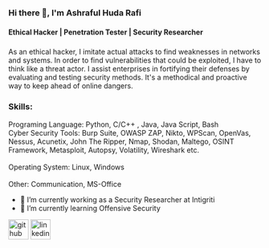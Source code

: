 ### Hi there 👋, I'm Ashraful Huda Rafi
#### Ethical Hacker | Penetration Tester | Security Researcher

###
As an ethical hacker, I imitate actual attacks to find weaknesses in networks and systems. In order to find vulnerabilities that could be exploited, I have to think like a threat actor. I assist enterprises in fortifying their defenses by evaluating and testing security methods. It's a methodical and proactive way to keep ahead of online dangers.

### Skills:<br>
Programing Language: Python, C/C++ , Java, Java Script, Bash <br>
Cyber Security Tools: Burp Suite, OWASP ZAP, Nikto, WPScan, OpenVas, Nessus, Acunetix, John The Ripper, Nmap, Shodan, Maltego, OSINT Framework, Metasploit, Autopsy, Volatility, Wireshark etc. <br>     
Operating System: Linux, Windows <br>     
Other: Communication, MS-Office <br>

- 🔭 I’m currently working as a Security Researcher at Intigriti
- 🌱 I’m currently learning Offensive Security 


[<img src='https://cdn.jsdelivr.net/npm/simple-icons@3.0.1/icons/github.svg' alt='github' height='40'>](https://github.com/Ashraful-Huda-Rafi)  [<img src='https://cdn.jsdelivr.net/npm/simple-icons@3.0.1/icons/linkedin.svg' alt='linkedin' height='40'>](https://www.linkedin.com/in/www.linkedin.com/in/ashraful-huda74/)  


